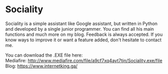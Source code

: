 # Sociality
Sociality is a simple assistant like Google assistant, but written in Python and developed by a single junior programmer. You can find all his main functions and much more on my blog. Feedback is always accepted. If you know ways to improve it or want a feature added, don't hesitate to contact me.

You can download the .EXE file here:                                                                                                       
  Mediafire: http://www.mediafire.com/file/a9cf7xq4ayt7tjn/Sociality.exe/file                                                             
  Blog: https://www.internetking.ga/
  
